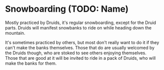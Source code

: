 # Snowboarding (TODO: Name)
Mostly practiced by Druids, it's regular snowboarding, except for the Druid parts. Druids will manifest snowbanks to ride on while heading down the mountain.

It's sometimes practiced by others, but most don't really want to do it if they can't make the banks themselves. Those that do are usually welcomed by the Druids though, who are stoked to see others enjoying themselves. Those that are good at it will be invited to ride in a pack of Druids, who will make the banks for them.
